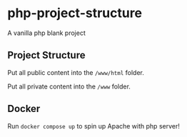 # php-project-structure

A vanilla php blank project

## Project Structure

Put all public content into the `/www/html` folder.

Put all private content into the `/www` folder.

## Docker

Run `docker compose up` to spin up Apache with php server!
